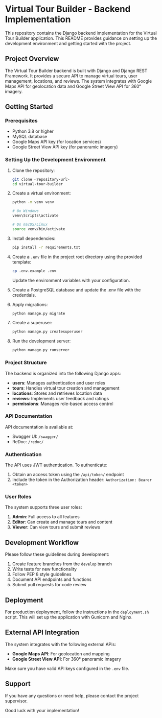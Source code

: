 # Virtual Tour Builder - Backend Implementation

This repository contains the Django backend implementation for the Virtual Tour Builder application. This README provides guidance on setting up the development environment and getting started with the project.

## Project Overview

The Virtual Tour Builder backend is built with Django and Django REST Framework. It provides a secure API to manage virtual tours, user management, locations, and reviews. The system integrates with Google Maps API for geolocation data and Google Street View API for 360° imagery.

## Getting Started

### Prerequisites

- Python 3.8 or higher
- MySQL database
- Google Maps API key (for location services)
- Google Street View API key (for panoramic imagery)

### Setting Up the Development Environment

1. Clone the repository:

   ```bash
   git clone <repository-url>
   cd virtual-tour-builder
   ```

2. Create a virtual environment:

   ```bash
   python -m venv venv

   # On Windows
   venv\Scripts\activate

   # On macOS/Linux
   source venv/bin/activate
   ```

3. Install dependencies:

   ```bash
   pip install -r requirements.txt
   ```

4. Create a `.env` file in the project root directory using the provided template:

   ```bash
   cp .env.example .env
   ```

   Update the environment variables with your configuration.

5. Create a PostgreSQL database and update the .env file with the credentials.

6. Apply migrations:

   ```bash
   python manage.py migrate
   ```

7. Create a superuser:

   ```bash
   python manage.py createsuperuser
   ```

8. Run the development server:
   ```bash
   python manage.py runserver
   ```

### Project Structure

The backend is organized into the following Django apps:

- **users**: Manages authentication and user roles
- **tours**: Handles virtual tour creation and management
- **locations**: Stores and retrieves location data
- **reviews**: Implements user feedback and ratings
- **permissions**: Manages role-based access control

### API Documentation

API documentation is available at:

- Swagger UI: `/swagger/`
- ReDoc: `/redoc/`

### Authentication

The API uses JWT authentication. To authenticate:

1. Obtain an access token using the `/api/token/` endpoint
2. Include the token in the Authorization header: `Authorization: Bearer <token>`

### User Roles

The system supports three user roles:

1. **Admin**: Full access to all features
2. **Editor**: Can create and manage tours and content
3. **Viewer**: Can view tours and submit reviews

## Development Workflow

Please follow these guidelines during development:

1. Create feature branches from the `develop` branch
2. Write tests for new functionality
3. Follow PEP 8 style guidelines
4. Document API endpoints and functions
5. Submit pull requests for code review

## Deployment

For production deployment, follow the instructions in the `deployment.sh` script. This will set up the application with Gunicorn and Nginx.

## External API Integration

The system integrates with the following external APIs:

- **Google Maps API**: For geolocation and mapping
- **Google Street View API**: For 360° panoramic imagery

Make sure you have valid API keys configured in the `.env` file.

## Support

If you have any questions or need help, please contact the project supervisor.

Good luck with your implementation!
